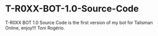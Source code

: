 # T-R0XX-BOT-1.0-Source-Code
T-R0XX BOT 1.0 Source Code is the first version of my bot for Talisman Online, enjoy!!! Toni Rogério.
